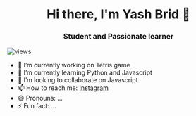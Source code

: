 <h1 align=center> Hi there, I'm Yash Brid 👋</h1>
<h3 align=center> Student and Passionate learner </h3>

<p align="left"> <img src="https://komarev.com/ghpvc/?username=yashbrid03&color=orange" alt="views" /> </p>

- 🔭 I’m currently working on Tetris game
- 🌱 I’m currently learning Python and Javascript 
- 👯 I’m looking to collaborate on Javascript
- 📫 How to reach me: [Instagram](https://www.instagram.com/yashbrid04/)
- 😄 Pronouns: ...
- ⚡ Fun fact: ...

